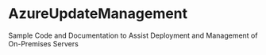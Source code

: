 # AzureUpdateManagement

Sample Code and Documentation to Assist Deployment and Management of On-Premises Servers